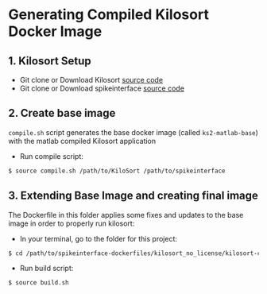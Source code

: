 # Generating Compiled Kilosort Docker Image

## 1. Kilosort Setup
- Git clone or Download Kilosort [source code](https://github.com/cortex-lab/KiloSort)
- Git clone or Download spikeinterface [source code](https://github.com/SpikeInterface/spikeinterface)

## 2. Create base image
`compile.sh` script generates the base docker image (called `ks2-matlab-base`) with the matlab compiled Kilosort application
- Run compile script:
```bash
$ source compile.sh /path/to/KiloSort /path/to/spikeinterface
```

## 3. Extending Base Image and creating final image

The Dockerfile in this folder applies some fixes and updates to the base image in order to properly run kilosort:

- In your terminal, go to the folder for this project:
```bash
$ cd /path/to/spikeinterface-dockerfiles/kilosort_no_license/kilosort-compiled
```

- Run build script:
```bash
$ source build.sh
```
